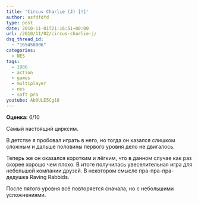 ```yaml
---
title: 'Circus Charlie (J) [!]'
author: asfdfdfd
type: post
date: 2010-11-01T21:16:51+00:00
url: /2010/11/02/circus-charlie-j/
dsq_thread_id:
  - "165458006"
categories:
  - NES
tags:
  - 1986
  - action
  - games
  - multiplayer
  - nes
  - soft pro
youtube: Ab0ULE5Cg18
---
```

**Оценка:** 6/10

Самый настоящий цирксим.

В детстве я пробовал играть в него, но тогда он казался слишком сложным и дальше половины первого уровня дело не двигалось.

Теперь же он оказался коротким и лёгким, что в данном случае как раз скорее хорошо чем плохо. В итоге получилась увеселительная игра для небольшой компании друзей. В некотором смысле пра-пра-пра-дедушка Raving Rabbids.

После пятого уровня всё повторяется сначала, но с небольшими усложнениями.